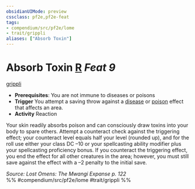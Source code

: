 ```yaml
---
obsidianUIMode: preview
cssclass: pf2e,pf2e-feat
tags:
- compendium/src/pf2e/lome
- trait/grippli
aliases: ["Absorb Toxin"]
---
```

# Absorb Toxin  [R](chapter-9-playing-the-game.md#Actions "Reaction") *Feat 9*  
[grippli](grippli-b2.md "Grippli Ancestry & Heritage Trait")  

- **Prerequisites**: You are not immune to diseases or poisons
- **Trigger** You attempt a saving throw against a [disease](Reference/Rules/Traits/disease.md "Disease Effect Trait") or [poison](Reference/Rules/Traits/poison.md "Poison Effect Trait") effect that affects an area.
- **Activity** Reaction

Your skin readily absorbs poison and can consciously draw toxins into your body to spare others. Attempt a counteract check against the triggering effect; your counteract level equals half your level (rounded up), and for the roll use either your class DC –10 or your spellcasting ability modifier plus your spellcasting proficiency bonus. If you counteract the triggering effect, you end the effect for all other creatures in the area; however, you must still save against the effect with a –2 penalty to the initial save.

*Source: Lost Omens: The Mwangi Expanse p. 122*  
%% #compendium/src/pf2e/lome #trait/grippli %%
